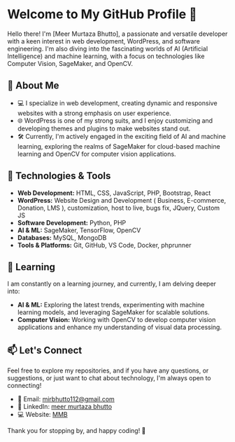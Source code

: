 # Welcome to My GitHub Profile 👋

Hello there! I'm [Meer Murtaza Bhutto], a passionate and versatile developer with a keen interest in web development, WordPress, and software engineering. I'm also diving into the fascinating worlds of AI (Artificial Intelligence) and machine learning, with a focus on technologies like Computer Vision, SageMaker, and OpenCV.

## 🚀 About Me

- 💻 I specialize in web development, creating dynamic and responsive websites with a strong emphasis on user experience.
- 🌐 WordPress is one of my strong suits, and I enjoy customizing and developing themes and plugins to make websites stand out.
- 🛠️ Currently, I'm actively engaged in the exciting field of AI and machine learning, exploring the realms of SageMaker for cloud-based machine learning and OpenCV for computer vision applications.

## 🔧 Technologies & Tools

- **Web Development:** HTML, CSS, JavaScript, PHP, Bootstrap, React
- **WordPress:** Website Design and Development ( Business, E-commerce, Donation, LMS ), customization, host to live, bugs fix, JQuery, Custom JS
- **Software Development:** Python, PHP
- **AI & ML:** SageMaker, TensorFlow, OpenCV
- **Databases:** MySQL, MongoDB
- **Tools & Platforms:** Git, GitHub, VS Code, Docker, phprunner

## 🌱 Learning

I am constantly on a learning journey, and currently, I am delving deeper into:

- **AI & ML:** Exploring the latest trends, experimenting with machine learning models, and leveraging SageMaker for scalable solutions.
- **Computer Vision:** Working with OpenCV to develop computer vision applications and enhance my understanding of visual data processing.


## 📫 Let's Connect

Feel free to explore my repositories, and if you have any questions, or suggestions, or just want to chat about technology, I'm always open to connecting!

- 📧 Email: mirbhutto112@gmail.com
- 💬 LinkedIn: [meer murtaza bhutto](www.linkedin.com/in/meer-murtaza-bhutto-324643252)
- 💻 Website: [MMB](https://twitter.com/yourtwitterhandle)


Thank you for stopping by, and happy coding! 🚀
